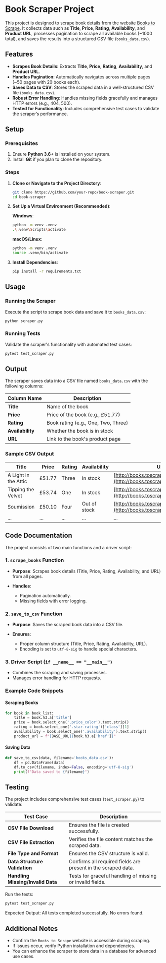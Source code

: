 # Book Scraper Project

This project is designed to scrape book details from the website [Books to Scrape](http://books.toscrape.com). It collects data such as **Title**, **Price**, **Rating**, **Availability**, and **Product URL**, processes pagination to scrape all available books (~1000 total), and saves the results into a structured CSV file (`books_data.csv`).

## Features

* **Scrapes Book Details**: Extracts **Title**, **Price**, **Rating**, **Availability**, and **Product URL**.
* **Handles Pagination**: Automatically navigates across multiple pages (~50 pages with 20 books each).
* **Saves Data to CSV**: Stores the scraped data in a well-structured CSV file (`books_data.csv`).
* **Robust Error Handling**: Handles missing fields gracefully and manages HTTP errors (e.g., 404, 500).
* **Tested for Functionality**: Includes comprehensive test cases to validate the scraper’s performance.

## Setup

### Prerequisites

1. Ensure **Python 3.6+** is installed on your system.
2. Install **Git** if you plan to clone the repository.

### Steps

1. **Clone or Navigate to the Project Directory**:

   ```bash
   git clone https://github.com/your-repo/book-scraper.git
   cd book-scraper
   ````

2. **Set Up a Virtual Environment (Recommended)**:

   **Windows**:

   ```bash
   python -m venv .venv
   .\.venv\Scripts\activate
   ```

   **macOS/Linux**:

   ```bash
   python -m venv .venv
   source .venv/bin/activate
   ```

3. **Install Dependencies**:

   ```bash
   pip install -r requirements.txt
   ```

## Usage

### Running the Scraper

Execute the script to scrape book data and save it to `books_data.csv`:

```bash
python scraper.py
```

### Running Tests

Validate the scraper's functionality with automated test cases:

```bash
pytest test_scraper.py
```

## Output

The scraper saves data into a CSV file named `books_data.csv` with the following columns:

| **Column Name**  | **Description**                     |
| ---------------- | ----------------------------------- |
| **Title**        | Name of the book                    |
| **Price**        | Price of the book (e.g., £51.77)    |
| **Rating**       | Book rating (e.g., One, Two, Three) |
| **Availability** | Whether the book is in stock        |
| **URL**          | Link to the book's product page     |

### Sample CSV Output

| Title                | Price  | Rating | Availability | URL                                                                             |
| -------------------- | ------ | ------ | ------------ | ------------------------------------------------------------------------------- |
| A Light in the Attic | £51.77 | Three  | In stock     | [http://books.toscrape.com/catalogue/](http://books.toscrape.com/catalogue/)... |
| Tipping the Velvet   | £53.74 | One    | In stock     | [http://books.toscrape.com/catalogue/](http://books.toscrape.com/catalogue/)... |
| Soumission           | £50.10 | Four   | Out of stock | [http://books.toscrape.com/catalogue/](http://books.toscrape.com/catalogue/)... |
| ...                  | ...    | ...    | ...          | ...                                                                             |

## Code Documentation

The project consists of two main functions and a driver script:

### 1. **`scrape_books` Function**

* **Purpose**: Scrapes book details (Title, Price, Rating, Availability, and URL) from all pages.
* **Handles**:

  * Pagination automatically.
  * Missing fields with error logging.

### 2. **`save_to_csv` Function**

* **Purpose**: Saves the scraped book data into a CSV file.
* **Ensures**:

  * Proper column structure (Title, Price, Rating, Availability, URL).
  * Encoding is set to `utf-8-sig` to handle special characters.

### 3. Driver Script (`if __name__ == "__main__")`

* Combines the scraping and saving processes.
* Manages error handling for HTTP requests.

### Example Code Snippets

#### Scraping Books

```python
for book in book_list:
    title = book.h3.a['title']
    price = book.select_one('.price_color').text.strip()
    rating = book.select_one('.star-rating')['class'][1]
    availability = book.select_one('.availability').text.strip()
    product_url = f"{BASE_URL}{book.h3.a['href']}"
```

#### Saving Data

```python
def save_to_csv(data, filename='books_data.csv'):
    df = pd.DataFrame(data)
    df.to_csv(filename, index=False, encoding='utf-8-sig')
    print(f"Data saved to {filename}")
```

## Testing

The project includes comprehensive test cases (`test_scraper.py`) to validate:

| **Test Case**                     | **Description**                                               |
| --------------------------------- | ------------------------------------------------------------- |
| **CSV File Download**             | Ensures the file is created successfully.                     |
| **CSV File Extraction**           | Verifies the file content matches the scraped data.           |
| **File Type and Format**          | Ensures the CSV structure is valid.                           |
| **Data Structure Validation**     | Confirms all required fields are present in the scraped data. |
| **Handling Missing/Invalid Data** | Tests for graceful handling of missing or invalid fields.     |

Run the tests:

```bash
pytest test_scraper.py
```

Expected Output:
All tests completed successfully. No errors found.

## Additional Notes

* Confirm the `Books to Scrape` website is accessible during scraping.
* If issues occur, verify Python installation and dependencies.
* You can enhance the scraper to store data in a database for advanced use cases.


